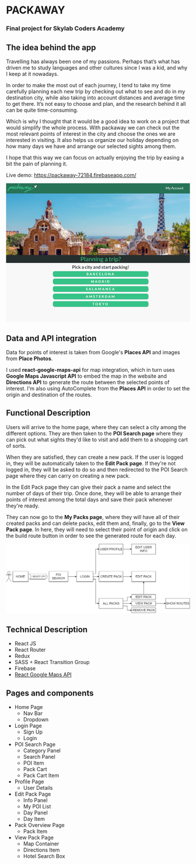 # PACKAWAY

### Final project for Skylab Coders Academy


## The idea behind the app

Travelling has always been one of my passions. Perhaps that’s what has driven me to study languages and other cultures since I was a kid, and why I keep at it nowadays. 

In order to make the most out of each journey, I tend to take my time carefully planning each new trip by checking out what to see and do in my destination city, while also taking into account distances and average time to get there. It’s not easy to choose and plan, and the research behind it all can be quite time-consuming. 

Which is why I thought that it would be a good idea to work on a project that would simplify the whole process. With packaway we can check out the most relevant points of interest in the city and choose the ones we are interested in visiting. It also helps us organize our holiday depending on how many days we have and arrange our selected sights among them. 

I hope that this way we can focus on actually enjoying the trip by easing a bit the pain of planning it. 

Live demo: https://packaway-72184.firebaseapp.com/

![alt text](packaway-react/public/assets/home_screenshot.png "Packaway homepage")

## Data and API integration

Data for points of interest is taken from Google's **Places API** and images from **Place Photos**.

I used **react-google-maps-api** for map integration, which in turn uses **Google Maps Javascript API** to embed the map in the website and **Directions API** to generate the route between the selected points of interest. I'm also using AutoComplete from the **Places API** in order to set the origin and destination of the routes.

## Functional Description

Users will arrive to the home page, where they can select a city among the different options. They are then taken to the **POI Search page** where they can pick out what sights they'd like to visit and add them to a shopping cart of sorts. 

When they are satisfied, they can create a new pack. If the user is logged in, they will be automatically taken to the **Edit Pack page**. If they're not logged in, they will be asked to do so and then redirected to the POI Search page where they can carry on creating a new pack. 

In the Edit Pack page they can give their pack a name and select the number of days of their trip. Once done, they will be able to arrange their points of interest among the total days and save their pack whenever they're ready.

They can now go to the **My Packs page**, where they will have all of their created packs and can delete packs, edit them and, finally, go to the **View Pack page**. In here, they will need to select their point of origin and click on the build route button in order to see the generated route for each day.

![alt text](packaway-react/public/assets/func_diagram.png "functional diagram")

## Technical Description

- React JS
- React Router
- Redux
- SASS + React Transition Group
- Firebase
- [React Google Maps API](https://github.com/JustFly1984/react-google-maps-api/tree/master/packages/react-google-maps-api)

## Pages and components

- Home Page
  - Nav Bar
  - Dropdown
- Login Page
  - Sign Up
  - Login
- POI Search Page
  - Category Panel
  - Search Panel
  - POI Item
  - Pack Cart
  - Pack Cart Item
- Profile Page
  - User Details
- Edit Pack Page
  - Info Panel
  - My POI List
  - Day Panel
  - Day Item
- Pack Overview Page
  - Pack Item
- View Pack Page
  - Map Container
  - Directions Item
  - Hotel Search Box
